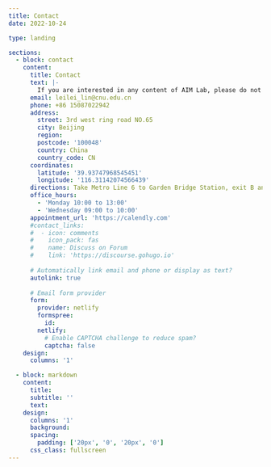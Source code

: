 ```yaml
---
title: Contact
date: 2022-10-24

type: landing

sections:
  - block: contact
    content:
      title: Contact
      text: |-
        If you are interested in any content of AIM Lab, please do not hesitate to contact us through the following methods.
      email: leilei_lin@cnu.edu.cn
      phone: +86 15087022942
      address:
        street: 3rd west ring road NO.65
        city: Beijing
        region: 
        postcode: '100048'
        country: China
        country_code: CN
      coordinates:
        latitude: '39.93747968545451'
        longitude: '116.31142074566439'
      directions: Take Metro Line 6 to Garden Bridge Station, exit B and walk about 500 meters to the second North District of Capital Normal University
      office_hours:
        - 'Monday 10:00 to 13:00'
        - 'Wednesday 09:00 to 10:00'
      appointment_url: 'https://calendly.com'
      #contact_links:
      #  - icon: comments
      #    icon_pack: fas
      #    name: Discuss on Forum
      #    link: 'https://discourse.gohugo.io'
    
      # Automatically link email and phone or display as text?
      autolink: true
    
      # Email form provider
      form:
        provider: netlify
        formspree:
          id:
        netlify:
          # Enable CAPTCHA challenge to reduce spam?
          captcha: false
    design:
      columns: '1'

  - block: markdown
    content:
      title:
      subtitle: ''
      text:
    design:
      columns: '1'
      background:
      spacing:
        padding: ['20px', '0', '20px', '0']
      css_class: fullscreen
---
```

